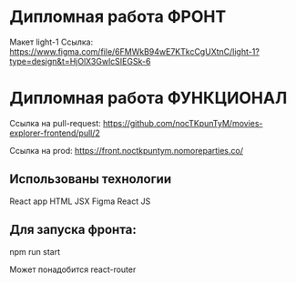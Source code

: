 # Дипломная работа ФРОНТ
Макет light-1
Ссылка: https://www.figma.com/file/6FMWkB94wE7KTkcCgUXtnC/light-1?type=design&t=HjOlX3GwlcSIEGSk-6

# Дипломная работа ФУНКЦИОНАЛ
Ссылка на pull-request: https://github.com/nocTKpunTyM/movies-explorer-frontend/pull/2

Ссылка на prod: https://front.noctkpuntym.nomoreparties.co/

## Использованы технологии
React app
HTML
JSX
Figma
React
JS

## Для запуска фронта:
npm run start

Может понадобится react-router
